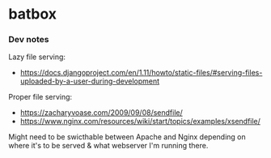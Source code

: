 # batbox

### Dev notes

Lazy file serving: 
 - https://docs.djangoproject.com/en/1.11/howto/static-files/#serving-files-uploaded-by-a-user-during-development

Proper file serving: 
 - https://zacharyvoase.com/2009/09/08/sendfile/
 - https://www.nginx.com/resources/wiki/start/topics/examples/xsendfile/
 
Might need to be swicthable between Apache and Nginx depending on where it's to be served & what webserver I'm running there.